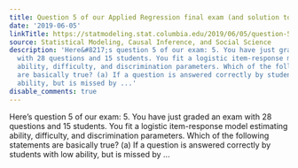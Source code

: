 ```yaml
---
title: Question 5 of our Applied Regression final exam (and solution to question 4)
date: '2019-06-05'
linkTitle: https://statmodeling.stat.columbia.edu/2019/06/05/question-5-of-our-applied-regression-final-exam-and-solution-to-question-4/
source: Statistical Modeling, Causal Inference, and Social Science
description: 'Here&#8217;s question 5 of our exam: 5. You have just graded an exam
  with 28 questions and 15 students. You fit a logistic item-response model estimating
  ability, difficulty, and discrimination parameters. Which of the following statements
  are basically true? (a) If a question is answered correctly by students with low
  ability, but is missed by ...'
disable_comments: true
---
```

Here&#8217;s question 5 of our exam: 5. You have just graded an exam with 28 questions and 15 students. You fit a logistic item-response model estimating ability, difficulty, and discrimination parameters. Which of the following statements are basically true? (a) If a question is answered correctly by students with low ability, but is missed by ...